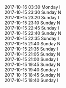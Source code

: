 2017-10-16 03:30 Monday  I  
2017-10-15 23:30 Sunday  N  
2017-10-15 23:20 Sunday  I  
2017-10-15 23:10 Sunday  N  
2017-10-15 22:45 Sunday  I  
2017-10-15 22:40 Sunday  N  
2017-10-15 22:35 Sunday  I  
2017-10-15 21:40 Sunday  N  
2017-10-15 21:35 Sunday  I  
2017-10-15 21:05 Sunday  N  
2017-10-15 21:00 Sunday  I  
2017-10-15 19:45 Sunday  N  
2017-10-15 19:40 Sunday  I  
2017-10-15 18:45 Sunday  N  
2017-10-15 18:40 Sunday  I  
